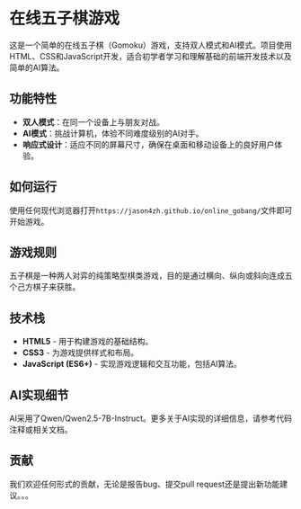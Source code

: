 # 在线五子棋游戏

这是一个简单的在线五子棋（Gomoku）游戏，支持双人模式和AI模式。项目使用HTML、CSS和JavaScript开发，适合初学者学习和理解基础的前端开发技术以及简单的AI算法。

## 功能特性

- **双人模式**：在同一个设备上与朋友对战。
- **AI模式**：挑战计算机，体验不同难度级别的AI对手。
- **响应式设计**：适应不同的屏幕尺寸，确保在桌面和移动设备上的良好用户体验。

## 如何运行

使用任何现代浏览器打开`https://jason4zh.github.io/online_gobang/`文件即可开始游戏。

## 游戏规则

五子棋是一种两人对弈的纯策略型棋类游戏，目的是通过横向、纵向或斜向连成五个己方棋子来获胜。

## 技术栈

- **HTML5** - 用于构建游戏的基础结构。
- **CSS3** - 为游戏提供样式和布局。
- **JavaScript (ES6+)** - 实现游戏逻辑和交互功能，包括AI算法。

## AI实现细节

AI采用了Qwen/Qwen2.5-7B-Instruct。更多关于AI实现的详细信息，请参考代码注释或相关文档。

## 贡献

我们欢迎任何形式的贡献，无论是报告bug、提交pull request还是提出新功能建议。。。
